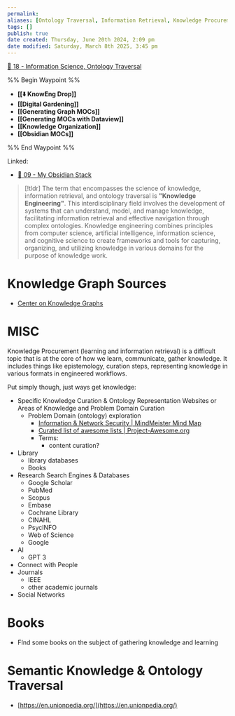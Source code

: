 ```yaml
---
permalink:
aliases: [Ontology Traversal, Information Retrieval, Knowledge Procurement]
tags: []
publish: true
date created: Thursday, June 20th 2024, 2:09 pm
date modified: Saturday, March 8th 2025, 3:45 pm
---
```


[📁 18 - Information Science, Ontology Traversal](../📁%2018%20-%20Information%20Science,%20Ontology%20Traversal/📁%2018%20-%20Information%20Science,%20Ontology%20Traversal.md)

%% Begin Waypoint %%
- **[[⬇️ KnowEng Drop]]**
- **[[Digital Gardening]]**
- **[[Generating Graph MOCs]]**
- **[[Generating MOCs with Dataview]]**
- **[[Knowledge Organization]]**
- **[[Obsidian MOCs]]**

%% End Waypoint %%

Linked:
- [📁 09 - My Obsidian Stack](../📁%2009%20-%20My%20Obsidian%20Stack/📁%2009%20-%20My%20Obsidian%20Stack.md) 

> [!tldr] The term that encompasses the science of knowledge, information retrieval, and ontology traversal is **"Knowledge Engineering"**. This interdisciplinary field involves the development of systems that can understand, model, and manage knowledge, facilitating information retrieval and effective navigation through complex ontologies. Knowledge engineering combines principles from computer science, artificial intelligence, information science, and cognitive science to create frameworks and tools for capturing, organizing, and utilizing knowledge in various domains for the purpose of knowledge work.

# Knowledge Graph Sources

- [Center on Knowledge Graphs](https://usc-isi-i2.github.io/home/)

# MISC

Knowledge Procurement (learning and information retrieval) is a difficult topic that is at the core of how we learn, communicate, gather knowledge. It includes things like epistemology, curation steps, representing knowledge in various formats in engineered workflows.

Put simply though, just ways get knowledge:

- Specific Knowledge Curation & Ontology Representation Websites or Areas of Knowledge and Problem Domain Curation
    - Problem Domain (ontology) exploration
        - [Information & Network Security | MindMeister Mind Map](https://www.mindmeister.com/698293731/information-network-security)
        - [Curated list of awesome lists | Project-Awesome.org](https://project-awesome.org/)
        - Terms:
            - content curation?
- Library
    - library databases
    - Books
- Research Search Engines & Databases
    - Google Scholar
    - PubMed
    - Scopus
    - Embase
    - Cochrane Library
    - CINAHL
    - PsycINFO
    - Web of Science
    - Google
- AI
    - GPT 3
- Connect with People
- Journals
    - IEEE
    - other academic journals
- Social Networks

# Books

- FInd some books on the subject of gathering knowledge and learning

# Semantic Knowledge & Ontology Traversal

- [https://en.unionpedia.org/](https://en.unionpedia.org/)